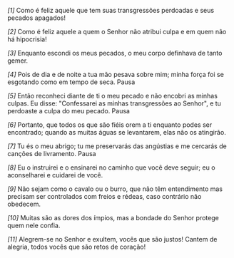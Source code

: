 *[1]* Como é feliz aquele que tem suas transgressões perdoadas e seus pecados apagados!

*[2]* Como é feliz aquele a quem o Senhor não atribui culpa e em quem não há hipocrisia!

*[3]* Enquanto escondi os meus pecados, o meu corpo definhava de tanto gemer.

*[4]* Pois de dia e de noite a tua mão pesava sobre mim; minha força foi se esgotando como em tempo de seca. Pausa

*[5]* Então reconheci diante de ti o meu pecado e não encobri as minhas culpas. Eu disse: "Confessarei as minhas transgressões ao Senhor", e tu perdoaste a culpa do meu pecado. Pausa

*[6]* Portanto, que todos os que são fiéis orem a ti enquanto podes ser encontrado; quando as muitas águas se levantarem, elas não os atingirão.

*[7]* Tu és o meu abrigo; tu me preservarás das angústias e me cercarás de canções de livramento. Pausa

*[8]* Eu o instruirei e o ensinarei no caminho que você deve seguir; eu o aconselharei e cuidarei de você.

*[9]* Não sejam como o cavalo ou o burro, que não têm entendimento mas precisam ser controlados com freios e rédeas, caso contrário não obedecem.

*[10]* Muitas são as dores dos ímpios, mas a bondade do Senhor protege quem nele confia.

*[11]* Alegrem-se no Senhor e exultem, vocês que são justos! Cantem de alegria, todos vocês que são retos de coração!

